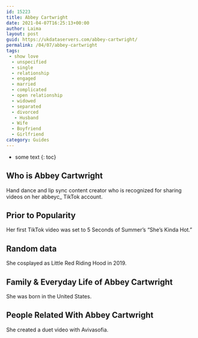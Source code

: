 ```yaml
---
id: 15223
title: Abbey Cartwright
date: 2021-04-07T16:25:13+00:00
author: Laima
layout: post
guid: https://ukdataservers.com/abbey-cartwright/
permalink: /04/07/abbey-cartwright
tags:
 - show love
  - unspecified
  - single
  - relationship
  - engaged
  - married
  - complicated
  - open relationship
  - widowed
  - separated
  - divorced
   - Husband
  - Wife
  - Boyfriend
  - Girlfriend
category: Guides
---
```


* some text
{: toc}


## Who is Abbey Cartwright
                  
                  
                  
Hand dance and lip sync content creator who is recognized for sharing videos on her abbeyc_ TikTok account.
                  
              
            
              
            
                
                
                
## Prior to Popularity
                  
                  
                  
Her first TikTok video was set to 5 Seconds of Summer&#8217;s &#8220;She&#8217;s Kinda Hot.&#8221;
                  
              
            
              
            
                
                
                
## Random data
                  
                  
                  
She cosplayed as Little Red Riding Hood in 2019.
                  
              
            
              
            
                
                
                
## Family & Everyday Life of Abbey Cartwright
                  
                  
                  
She was born in the United States. 
                  
              
            
              
            
                
                
                
## People Related With Abbey Cartwright
                  
                  
                  
She created a duet video with Avivasofia. 
                  
              
            
              
            
                
              
            
              
              
            
            
              
            
          
          
          